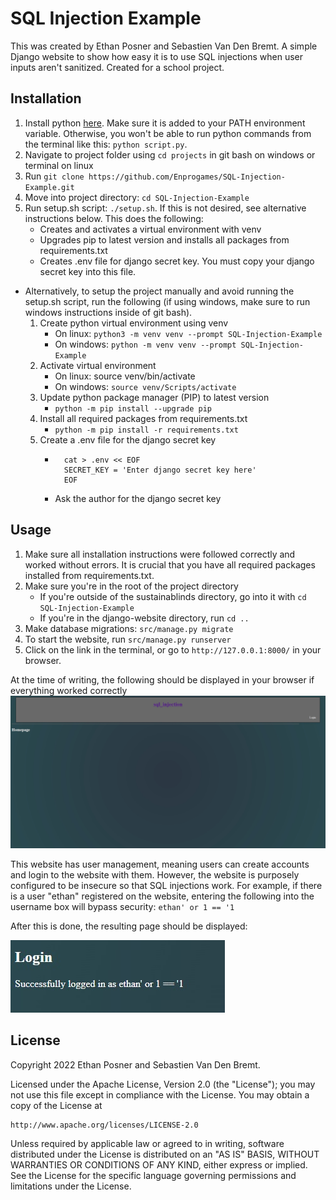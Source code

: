 # SQL Injection Example
This was created by Ethan Posner and Sebastien Van Den Bremt. A simple Django website to show how easy it is to use SQL injections when user inputs aren't sanitized. Created for a school project.

## Installation
1. Install python [here](https://www.python.org/downloads/). Make sure it is added to your PATH environment variable. Otherwise, you won't be able to run python commands from the terminal like this: `python script.py`.
1. Navigate to project folder using `cd projects` in git bash on windows or terminal on linux
2. Run `git clone https://github.com/Enprogames/SQL-Injection-Example.git`
3. Move into project directory: `cd SQL-Injection-Example`
4. Run setup.sh script: `./setup.sh`. If this is not desired, see alternative instructions below. This does the following:
    - Creates and activates a virtual environment with venv
    - Upgrades pip to latest version and installs all packages from requirements.txt
    - Creates .env file for django secret key. You must copy your django secret key into this file.

- Alternatively, to setup the project manually and avoid running the setup.sh script, run the following (if using windows, make sure to run windows instructions inside of git bash).
    1. Create python virtual environment using venv
        - On linux: `python3 -m venv venv --prompt SQL-Injection-Example`
        - On windows: `python -m venv venv --prompt SQL-Injection-Example`
    2. Activate virtual environment
        - On linux: source venv/bin/activate
        - On windows: `source venv/Scripts/activate`
    3. Update python package manager (PIP) to latest version
        - `python -m pip install --upgrade pip`
    4. Install all required packages from requirements.txt
        - `python -m pip install -r requirements.txt`
    5. Create a .env file for the django secret key
        - ```
            cat > .env << EOF
            SECRET_KEY = 'Enter django secret key here'
            EOF
          ```
        - Ask the author for the django secret key

## Usage

1. Make sure all installation instructions were followed correctly and worked without errors. It is crucial that you have all required packages installed from requirements.txt.
2. Make sure you're in the root of the project directory
    - If you're outside of the sustainablinds directory, go into it with `cd SQL-Injection-Example`
    - If you're in the django-website directory, run `cd ..`
3. Make database migrations: `src/manage.py migrate`
4. To start the website, run `src/manage.py runserver`
5. Click on the link in the terminal, or go to `http://127.0.0.1:8000/` in your browser.

At the time of writing, the following should be displayed in your browser if everything worked correctly
![website-homepage](Documentation/Images/website-homepage.jpg)

This website has user management, meaning users can create accounts and login to the website with them. However,
the website is purposely configured to be insecure so that SQL injections work. For example, if there is a user "ethan" registered on the website, entering the following into the username box will bypass security: `ethan' or 1 == '1`

After this is done, the resulting page should be displayed:

![injection_example](Documentation/Images/injection_example.jpg)

## License
Copyright 2022 Ethan Posner and Sebastien Van Den Bremt.

Licensed under the Apache License, Version 2.0 (the "License");
you may not use this file except in compliance with the License.
You may obtain a copy of the License at

    http://www.apache.org/licenses/LICENSE-2.0

Unless required by applicable law or agreed to in writing, software
distributed under the License is distributed on an "AS IS" BASIS,
WITHOUT WARRANTIES OR CONDITIONS OF ANY KIND, either express or implied.
See the License for the specific language governing permissions and
limitations under the License.